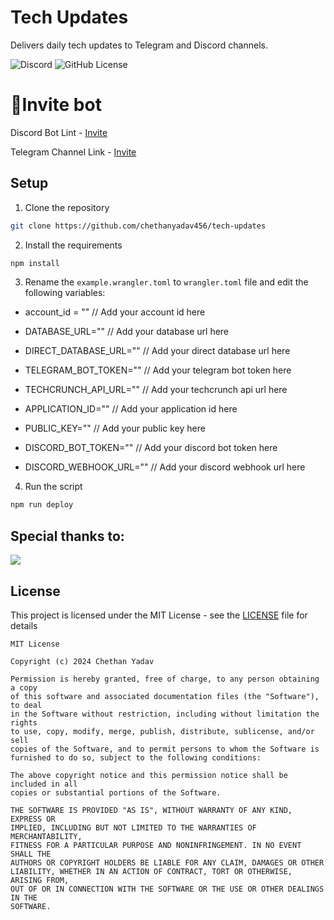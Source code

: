 # Tech Updates

Delivers daily tech updates to Telegram and Discord channels.

![Discord](https://img.shields.io/discord/807872777490137088) ![GitHub License](https://img.shields.io/github/license/chethanyadav456/tech-updates)



# 🎁Invite bot
Discord Bot Lint - [Invite](https://discord.com/oauth2/authorize?client_id=956662165698383972&permissions=429563144257&scope=applications.commands%20bot)


Telegram Channel Link - [Invite](https://t.me/dailytechneuz)

## Setup

1. Clone the repository
```bash
git clone https://github.com/chethanyadav456/tech-updates
```
2. Install the requirements
```bash
npm install
```
3. Rename the `example.wrangler.toml` to `wrangler.toml` file and edit the following variables:

- account_id = "" // Add your account id here

- DATABASE_URL="" // Add your database url here
- DIRECT_DATABASE_URL="" // Add your direct database url here
- TELEGRAM_BOT_TOKEN="" // Add your telegram bot token here
- TECHCRUNCH_API_URL="" // Add your techcrunch api url here
- APPLICATION_ID="" // Add your application id here
- PUBLIC_KEY="" // Add your public key here
- DISCORD_BOT_TOKEN="" // Add your discord bot token here
- DISCORD_WEBHOOK_URL="" // Add your discord webhook url here

4. Run the script
```bash
npm run deploy
```

## Special thanks to:

<a href="https://github.com/chethanyadav456/tech-updates/graphs/contributors">
  <img src="https://contrib.rocks/image?repo=chethanyadav456/tech-updates" />
</a>

## License

This project is licensed under the MIT License - see the [LICENSE](LICENSE) file for details

```
MIT License

Copyright (c) 2024 Chethan Yadav

Permission is hereby granted, free of charge, to any person obtaining a copy
of this software and associated documentation files (the "Software"), to deal
in the Software without restriction, including without limitation the rights
to use, copy, modify, merge, publish, distribute, sublicense, and/or sell
copies of the Software, and to permit persons to whom the Software is
furnished to do so, subject to the following conditions:

The above copyright notice and this permission notice shall be included in all
copies or substantial portions of the Software.

THE SOFTWARE IS PROVIDED "AS IS", WITHOUT WARRANTY OF ANY KIND, EXPRESS OR
IMPLIED, INCLUDING BUT NOT LIMITED TO THE WARRANTIES OF MERCHANTABILITY,
FITNESS FOR A PARTICULAR PURPOSE AND NONINFRINGEMENT. IN NO EVENT SHALL THE
AUTHORS OR COPYRIGHT HOLDERS BE LIABLE FOR ANY CLAIM, DAMAGES OR OTHER
LIABILITY, WHETHER IN AN ACTION OF CONTRACT, TORT OR OTHERWISE, ARISING FROM,
OUT OF OR IN CONNECTION WITH THE SOFTWARE OR THE USE OR OTHER DEALINGS IN THE
SOFTWARE.
```

